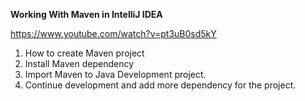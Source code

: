 **Working With Maven in IntelliJ IDEA**

https://www.youtube.com/watch?v=pt3uB0sd5kY

1. How to create Maven project
2. Install Maven dependency
3. Import Maven to Java Development project.
4. Continue development and add more dependency for the project.
